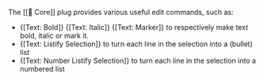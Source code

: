 The [[🔌 Core]] plug provides various useful edit commands, such as:

* {[Text: Bold]} {[Text: Italic]} {[Text: Marker]} to respectively make text bold, italic or mark it.
* {[Text: Listify Selection]} to turn each line in the selection into a (bullet) list
* {[Text: Number Listify Selection]} to turn each line in the selection into a numbered list
